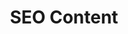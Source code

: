 ---
title: SEO Content
image_path: /assets/images/products/seo-content.jpg
target_path: /platform/native-content/
devices_path: /platform?website=demos.ownlocal.com/platform/native-content/&fullscreen=false&desktop-only=false
---